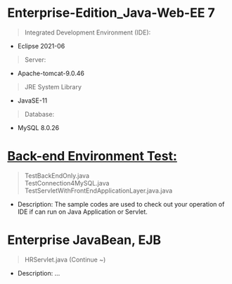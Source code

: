 # Enterprise-Edition_Java-Web-EE 7
> Integrated Development Environment (IDE): 
- Eclipse 2021-06
> Server: 
- Apache-tomcat-9.0.46
> JRE System Library
- JavaSE-11
> Database:
- MySQL 8.0.26

# <a href = "https://github.com/JamesCoding888/Enterprise-Edition_Java-EE_7/tree/master/src/main/java/javaWebEE/test">Back-end Environment Test:</a><br>
> TestBackEndOnly.java <br>
> TestConnection4MySQL.java <br>
> TestServletWithFrontEndApplicationLayer.java.java <br>
- Description: The sample codes are used to check out your operation of IDE if can run on Java Application or Servlet. <br>

# Enterprise JavaBean, EJB
> HRServlet.java (Continue ~)
- Description:  ...

